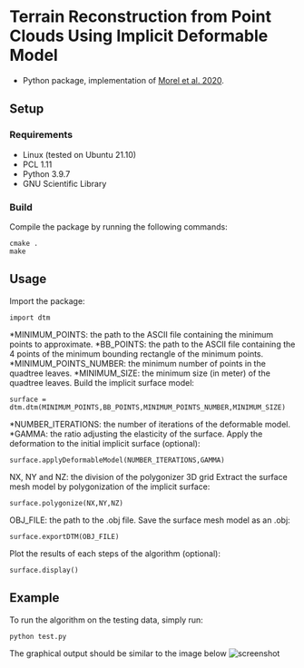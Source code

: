 # Terrain Reconstruction from Point Clouds Using Implicit Deformable Model

* Python package, implementation of [Morel et al. 2020](https://link.springer.com/chapter/10.1007/978-3-030-50433-5_20).

## Setup
### Requirements
* Linux (tested on Ubuntu 21.10)
* PCL 1.11
* Python 3.9.7
* GNU Scientific Library

### Build
Compile the package by running the following commands:
```shell
cmake .
make
```

## Usage
Import the package:
```shell
import dtm
```

*MINIMUM_POINTS: the path to the ASCII file containing the minimum points to approximate.
*BB_POINTS: the path to the ASCII file containing the 4 points of the minimum bounding rectangle of the minimum points.
*MINIMUM_POINTS_NUMBER: the minimum number of points in the quadtree leaves.
*MINIMUM_SIZE: the minimum size (in meter) of the quadtree leaves.
Build the implicit surface model:
```shell
surface = dtm.dtm(MINIMUM_POINTS,BB_POINTS,MINIMUM_POINTS_NUMBER,MINIMUM_SIZE)
```

*NUMBER_ITERATIONS: the number of iterations of the deformable model.
*GAMMA: the ratio adjusting the elasticity of the surface.
Apply the deformation to the initial implicit surface (optional):
```shell
surface.applyDeformableModel(NUMBER_ITERATIONS,GAMMA)
```

NX, NY and NZ: the division of the polygonizer 3D grid
Extract the surface mesh model by polygonization of the implicit surface:
```shell
surface.polygonize(NX,NY,NZ)
```

OBJ_FILE: the path to the .obj file.
Save the surface mesh model as an .obj:
```shell
surface.exportDTM(OBJ_FILE)
```

Plot the results of each steps of the algorithm (optional):
```shell
surface.display()
```

## Example
To run the algorithm on the testing data, simply run:
```shell
python test.py
```
The graphical output should be similar to the image below
![screenshot](https://github.com/julesmorel/dtm_pybind11/screenshot.jpg?raw=true)
